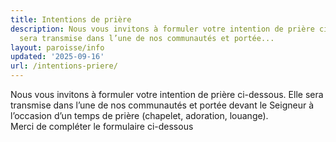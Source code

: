 ```yaml
---
title: Intentions de prière
description: Nous vous invitons à formuler votre intention de prière ci-dessous. Elle
  sera transmise dans l’une de nos communautés et portée...
layout: paroisse/info
updated: '2025-09-16'
url: /intentions-priere/
---
```


Nous vous invitons à formuler votre intention de prière ci-dessous. Elle sera transmise dans l’une de nos communautés et portée devant le Seigneur à l’occasion d’un temps de prière (chapelet, adoration, louange).  
Merci de compléter le formulaire ci-dessous